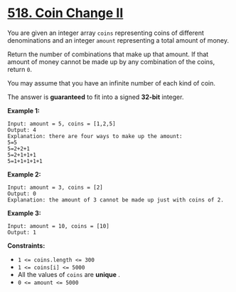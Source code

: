 # [518. Coin Change II](https://leetcode.com/problems/coin-change-ii/description/?envType=problem-list-v2&envId=dynamic-programming)

You are given an integer array <code>coins</code> representing coins of different denominations and an integer <code>amount</code> representing a total amount of money.

Return the number of combinations that make up that amount. If that amount of money cannot be made up by any combination of the coins, return <code>0</code>.

You may assume that you have an infinite number of each kind of coin.

The answer is **guaranteed** to fit into a signed **32-bit** integer.

**Example 1:**

```
Input: amount = 5, coins = [1,2,5]
Output: 4
Explanation: there are four ways to make up the amount:
5=5
5=2+2+1
5=2+1+1+1
5=1+1+1+1+1
```

**Example 2:**

```
Input: amount = 3, coins = [2]
Output: 0
Explanation: the amount of 3 cannot be made up just with coins of 2.
```

**Example 3:**

```
Input: amount = 10, coins = [10]
Output: 1
```

**Constraints:**

- <code>1 <= coins.length <= 300</code>
- <code>1 <= coins[i] <= 5000</code>
- All the values of <code>coins</code> are **unique** .
- <code>0 <= amount <= 5000</code>
